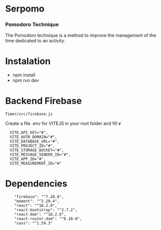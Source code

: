 # Serpomo
### Pomodoro Technique 
The Pomodoro technique is a method to improve the management of the time dedicated to an activity.

# Instalation

- npm install
- npm run dev

# Backend Firebase
```
Timer/src/firebase.js
```
Create a file .env for VITEJS in your root folder and fill `#`

``` 
  VITE_API_KEY="#",
  VITE_AUTH_DOMAIN="#",
  VITE_DATABASE_URL="#",
  VITE_PROJECT_ID="#",
  VITE_STORAGE_BUCKET="#",
  VITE_MESSAGE_SENDER_ID="#",
  VITE_APP_ID="#",
  VITE_MEASUREMENT_ID="#"
```
# Dependencies
```
    "firebase": "^7.20.0",
    "moment": "^2.29.4",
    "react": "^18.2.0",
    "react-bootstrap": "^2.7.2",
    "react-dom": "^18.2.0",
    "react-router-dom": "^6.10.0",
    "sass": "^1.59.3"
```
